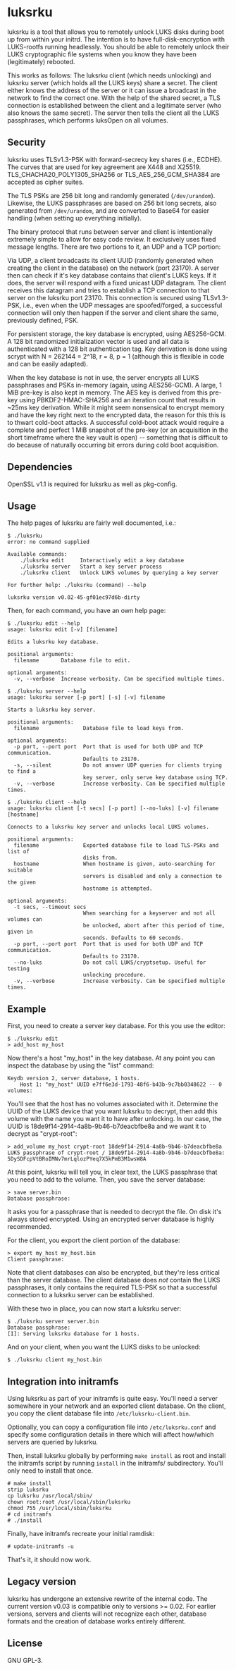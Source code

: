 # luksrku
luksrku is a tool that allows you to remotely unlock LUKS disks during boot up
from within your initrd.  The intention is to have full-disk-encryption with
LUKS-rootfs running headlessly. You should be able to remotely unlock their
LUKS cryptographic file systems when you know they have been (legitimately)
rebooted.

This works as follows: The luksrku client (which needs unlocking) and luksrku
server (which holds all the LUKS keys) share a secret. The client either knows
the address of the server or it can issue a broadcast in the network to find
the correct one.  With the help of the shared secret, a TLS connection is
established between the client and a legitimate server (who also knows the same
secret). The server then tells the client all the LUKS passphrases, which
performs luksOpen on all volumes.

## Security
luksrku uses TLSv1.3-PSK with forward-secrecy key shares (i.e., ECDHE). The
curves that are used for key agreement are X448 and X25519.
TLS_CHACHA20_POLY1305_SHA256 or TLS_AES_256_GCM_SHA384 are accepted as cipher
suites.

The TLS PSKs are 256 bit long and randomly generated (`/dev/urandom`).
Likewise, the LUKS passphrases are based on 256 bit long secrets, also
generated from `/dev/urandom`, and are converted to Base64 for easier handling
(when setting up everything initially).

The binary protocol that runs between server and client is intentionally
extremely simple to allow for easy code review. It exclusively uses fixed
message lengths. There are two portions to it, an UDP and a TCP portion:

Via UDP, a client broadcasts its client UUID (randomly generated when creating
the client in the database) on the network (port 23170). A server then can
check if it's key database contains that client's LUKS keys. If it does, the
server will respond with a fixed unicast UDP datagram. The client receives this
datagram and tries to establish a TCP connection to that server on the luksrku
port 23170. This connection is secured using TLSv1.3-PSK, i.e., even when the
UDP messages are spoofed/forged, a successful connection will only then happen
if the server and client share the same, previously defined, PSK.

For persistent storage, the key database is encrypted, using AES256-GCM. A 128
bit randomized initialization vector is used and all data is authenticated with
a 128 bit authentication tag. Key derivation is done using scrypt with N =
262144 = 2^18, r = 8, p = 1 (although this is flexible in code and can be
easily adapted).

When the key database is not in use, the server encrypts all LUKS passphrases
and PSKs in-memory (again, using AES256-GCM). A large, 1 MiB pre-key is also
kept in memory. The AES key is derived from this pre-key using
PBKDF2-HMAC-SHA256 and an iteration count that results in ~25ms key derivation.
While it might seem nonsensical to encrypt memory and have the key right next
to the encrypted data, the reason for this this is to thwart cold-boot attacks.
A successful cold-boot attack would require a complete and perfect 1 MiB
snapshot of the pre-key (or an acquisition in the short timeframe where the
key vault is open) -- something that is difficult to do because of naturally
occurring bit errors during cold boot acquisition.

## Dependencies
OpenSSL v1.1 is required for luksrku as well as pkg-config.

## Usage
The help pages of luksrku are fairly well documented, i.e.:

```
$ ./luksrku
error: no command supplied

Available commands:
    ./luksrku edit     Interactively edit a key database
    ./luksrku server   Start a key server process
    ./luksrku client   Unlock LUKS volumes by querying a key server

For further help: ./luksrku (command) --help

luksrku version v0.02-45-gf01ec97d6b-dirty
```

Then, for each command, you have an own help page:

```
$ ./luksrku edit --help
usage: luksrku edit [-v] [filename]

Edits a luksrku key database.

positional arguments:
  filename       Database file to edit.

optional arguments:
  -v, --verbose  Increase verbosity. Can be specified multiple times.
```

```
$ ./luksrku server --help
usage: luksrku server [-p port] [-s] [-v] filename

Starts a luksrku key server.

positional arguments:
  filename              Database file to load keys from.

optional arguments:
  -p port, --port port  Port that is used for both UDP and TCP communication.
                        Defaults to 23170.
  -s, --silent          Do not answer UDP queries for clients trying to find a
                        key server, only serve key database using TCP.
  -v, --verbose         Increase verbosity. Can be specified multiple times.
```

```
$ ./luksrku client --help
usage: luksrku client [-t secs] [-p port] [--no-luks] [-v] filename [hostname]

Connects to a luksrku key server and unlocks local LUKS volumes.

positional arguments:
  filename              Exported database file to load TLS-PSKs and list of
                        disks from.
  hostname              When hostname is given, auto-searching for suitable
                        servers is disabled and only a connection to the given
                        hostname is attempted.

optional arguments:
  -t secs, --timeout secs
                        When searching for a keyserver and not all volumes can
                        be unlocked, abort after this period of time, given in
                        seconds. Defaults to 60 seconds.
  -p port, --port port  Port that is used for both UDP and TCP communication.
                        Defaults to 23170.
  --no-luks             Do not call LUKS/cryptsetup. Useful for testing
                        unlocking procedure.
  -v, --verbose         Increase verbosity. Can be specified multiple times.
```

## Example
First, you need to create a server key database. For this you use the editor:

```
$ ./luksrku edit
> add_host my_host
```

Now there's a host "my_host" in the key database. At any point you can inspect
the database by using the "list" command:

```
Keydb version 2, server database, 1 hosts.
    Host 1: "my_host" UUID e7ff6e3d-1793-48f6-b43b-9c7bb0348622 -- 0 volumes:
```

You'll see that the host has no volumes associated with it. Determine the UUID
of the LUKS device that you want luksrku to decrypt, then add this volume with
the name you want it to have after unlocking. In our case, the UUID is
18de9f14-2914-4a8b-9b46-b7deacbfbe8a and we want it to decrypt as "crypt-root":

```
> add_volume my_host crypt-root 18de9f14-2914-4a8b-9b46-b7deacbfbe8a
LUKS passphrase of crypt-root / 18de9f14-2914-4a8b-9b46-b7deacbfbe8a: 5DySDFcpVtBRoIMNv7mrLqlozPYeq7X5kPmB3M1wsW8A
```

At this point, luksrku will tell you, in clear text, the LUKS passphrase that
you need to add to the volume. Then, you save the server database:

```
> save server.bin
Database passphrase:
```

It asks you for a passphrase that is needed to decrypt the file. On disk it's
always stored encrypted. Using an encrypted server database is highly
recommended.

For the client, you export the client portion of the database:

```
> export my_host my_host.bin
Client passphrase:
```

Note that client databases can also be encrypted, but they're less critical
than the server database. The client database does *not* contain the LUKS
passphrases, it only contains the required TLS-PSK so that a successful
connection to a luksrku server can be established.

With these two in place, you can now start a luksrku server:

```
$ ./luksrku server server.bin
Database passphrase:
[I]: Serving luksrku database for 1 hosts.
```

And on your client, when you want the LUKS disks to be unlocked:

```
$ ./luksrku client my_host.bin
```

## Integration into initramfs
Using luksrku as part of your initramfs is quite easy. You'll need a server
somewhere in your network and an exported client database. On the client, you
copy the client database file into `/etc/luksrku-client.bin`.

Optionally, you can copy a configuration file into `/etc/luksrku.conf` and
specify some configuration details in there which will affect how/which servers
are queried by luksrku.

Then, install luksrku globally by performing `make install` as root and install
the initramfs script by running `install` in the initramfs/ subdirectory.
You'll only need to install that once.

```
# make install
strip luksrku
cp luksrku /usr/local/sbin/
chown root:root /usr/local/sbin/luksrku
chmod 755 /usr/local/sbin/luksrku
# cd initramfs
# ./install
```

Finally, have initramfs recreate your initial ramdisk:

```
# update-initramfs -u
```

That's it, it should now work.

## Legacy version
luksrku has undergone an extensive rewrite of the internal code. The current
version v0.03 is compatible only to versions >= 0.02. For earlier versions,
servers and clients will not recognize each other, database formats and the
creation of database works entirely different.

## License
GNU GPL-3.
